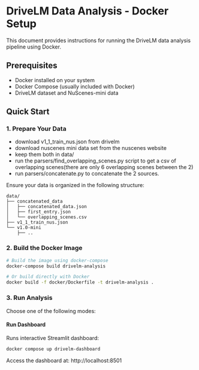 # DriveLM Data Analysis - Docker Setup

This document provides instructions for running the DriveLM data analysis pipeline using Docker.

## Prerequisites

- Docker installed on your system
- Docker Compose (usually included with Docker)
- DriveLM dataset and NuScenes-mini data

## Quick Start



### 1. Prepare Your Data

- download v1_1_train_nus.json from drivelm
- download nuscenes mini data set from the nuscenes website
- keep them both in data/
- run the parsers/find_overlapping_scenes.py script to get a csv of overlapping scenes(there are only 6 overlapping scenes between the 2)
- run parsers/concatenate.py to concatenate the 2 sources.

Ensure your data is organized in the following structure:
```
data/
├── concatenated_data
│   ├── concatenated_data.json
│   ├── first_entry.json
│   └── overlapping_scenes.csv
├── v1_1_train_nus.json
└── v1.0-mini
    ├── ..
```
### 2. Build the Docker Image

```bash
# Build the image using docker-compose
docker-compose build drivelm-analysis

# Or build directly with Docker
docker build -f docker/Dockerfile -t drivelm-analysis .
```

### 3. Run Analysis

Choose one of the following modes:

#### Run Dashboard
Runs interactive Streamlit dashboard:
```bash
docker compose up drivelm-dashboard
```
Access the dashboard at: http://localhost:8501
